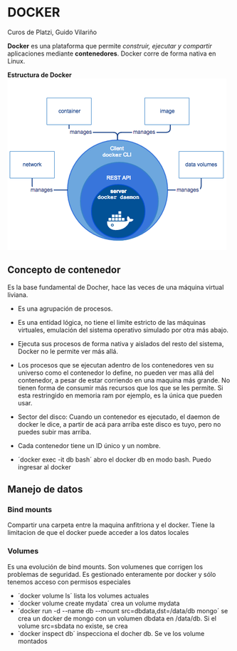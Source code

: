 # DOCKER
Curos de Platzi, Guido Vilariño

**Docker** es una plataforma que permite _construir, ejecutar y compartir_ aplicaciones mediante **contenedores**. Docker corre de forma nativa en Linux.  

**Estructura de Docker**
![Image sample](./images/DockerEngine.png)

## Concepto de contenedor
Es la base fundamental de Docher, hace las veces de una máquina virtual liviana.

* Es una agrupación de procesos.

* Es una entidad lógica, no tiene el limite estricto de las máquinas virtuales, emulación del sistema operativo simulado por otra más abajo.

* Ejecuta sus procesos de forma nativa y aislados del resto del sistema, Docker no le permite ver más allá.

* Los procesos que se ejecutan adentro de los contenedores ven su universo como el contenedor lo define, no pueden ver mas allá del contenedor, a pesar de estar corriendo en una maquina más grande. No tienen forma de consumir más recursos que los que se les permite. Si esta restringido en memoria ram por ejemplo, es la única que pueden usar.

* Sector del disco: Cuando un contenedor es ejecutado, el daemon de docker le dice, a partir de acá para arriba este disco es tuyo, pero no puedes subir mas arriba.

* Cada contenedor tiene un ID único y un nombre.


- ´docker exec -it db bash´ abro el docker db en modo bash. Puedo ingresar al docker

## Manejo de datos
### Bind mounts  
Compartir una carpeta entre la maquina anfitriona y el docker. Tiene la limitacion de que el docker puede acceder a los datos locales

### Volumes  
Es una evolución de bind mounts. Son volumenes que corrigen los problemas de seguridad. Es gestionado enteramente por docker y sólo tenemos acceso con permisos especiales
- ´docker volume ls´ lista los volumes actuales
- ´docker volume create mydata´  crea un volume mydata
- ´docker run -d --name db --mount src=dbdata,dst=/data/db mongo´ se crea un docker de mongo con un volumen dbdata en /data/db. Si el volume src=sbdata no existe, se crea
- `docker inspect db´ inspecciona el docher db. Se ve los volume montados

